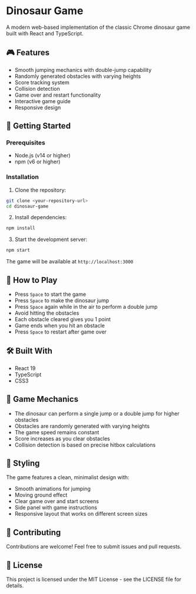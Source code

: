 # Dinosaur Game

A modern web-based implementation of the classic Chrome dinosaur game built with React and TypeScript.

## 🎮 Features

- Smooth jumping mechanics with double-jump capability
- Randomly generated obstacles with varying heights
- Score tracking system
- Collision detection
- Game over and restart functionality
- Interactive game guide
- Responsive design

## 🚀 Getting Started

### Prerequisites

- Node.js (v14 or higher)
- npm (v6 or higher)

### Installation

1. Clone the repository:
```bash
git clone <your-repository-url>
cd dinosaur-game
```

2. Install dependencies:
```bash
npm install
```

3. Start the development server:
```bash
npm start
```

The game will be available at `http://localhost:3000`

## 🎯 How to Play

- Press `Space` to start the game
- Press `Space` to make the dinosaur jump
- Press `Space` again while in the air to perform a double jump
- Avoid hitting the obstacles
- Each obstacle cleared gives you 1 point
- Game ends when you hit an obstacle
- Press `Space` to restart after game over

## 🛠️ Built With

- React 19
- TypeScript
- CSS3

## 📝 Game Mechanics

- The dinosaur can perform a single jump or a double jump for higher obstacles
- Obstacles are randomly generated with varying heights
- The game speed remains constant
- Score increases as you clear obstacles
- Collision detection is based on precise hitbox calculations

## 🎨 Styling

The game features a clean, minimalist design with:
- Smooth animations for jumping
- Moving ground effect
- Clear game over and start screens
- Side panel with game instructions
- Responsive layout that works on different screen sizes

## 🤝 Contributing

Contributions are welcome! Feel free to submit issues and pull requests.

## 📄 License

This project is licensed under the MIT License - see the LICENSE file for details.
